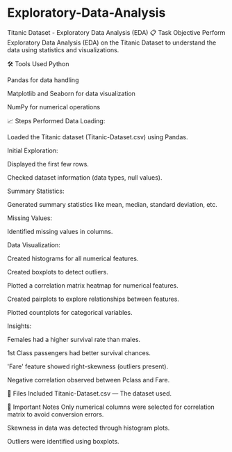 # Exploratory-Data-Analysis
Titanic Dataset - Exploratory Data Analysis (EDA)
📋 Task Objective
Perform Exploratory Data Analysis (EDA) on the Titanic Dataset to understand the data using statistics and visualizations.

🛠 Tools Used
Python

Pandas for data handling

Matplotlib and Seaborn for data visualization

NumPy for numerical operations

📈 Steps Performed
Data Loading:

Loaded the Titanic dataset (Titanic-Dataset.csv) using Pandas.

Initial Exploration:

Displayed the first few rows.

Checked dataset information (data types, null values).

Summary Statistics:

Generated summary statistics like mean, median, standard deviation, etc.

Missing Values:

Identified missing values in columns.

Data Visualization:

Created histograms for all numerical features.

Created boxplots to detect outliers.

Plotted a correlation matrix heatmap for numerical features.

Created pairplots to explore relationships between features.

Plotted countplots for categorical variables.

Insights:

Females had a higher survival rate than males.

1st Class passengers had better survival chances.

'Fare' feature showed right-skewness (outliers present).

Negative correlation observed between Pclass and Fare.

📂 Files Included
Titanic-Dataset.csv — The dataset used.

📌 Important Notes
Only numerical columns were selected for correlation matrix to avoid conversion errors.

Skewness in data was detected through histogram plots.

Outliers were identified using boxplots.
